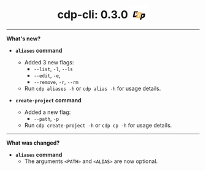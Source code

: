 <div align="center">
    <span style="font-size: 2em; font-weight: bold; vertical-align: middle;">cdp-cli: 0.3.0</span>
    <img src="images/cdplogo-nobg.png" width="50" style="vertical-align: middle;" />
</div>

---

**What's new?**

* **`aliases` command**
  * Added 3 new flags:
    * `--list`, `-l`, `--ls`
    * `--edit`, `-e`,
    * `--remove`, `-r`, `--rm`
  * Run `cdp aliases -h` or `cdp alias -h` for usage details.

* **`create-project` command**
  * Added a new flag:
    * `--path`, `-p`
  * Run `cdp create-project -h` or `cdp cp -h` for usage details.

---

**What was changed?**

* **`aliases` command**
  * The arguments `<PATH>` and `<ALIAS>` are now optional.